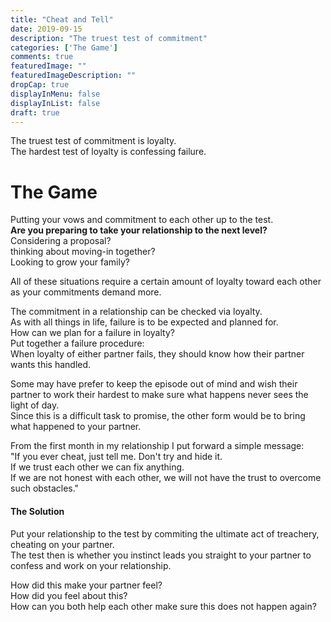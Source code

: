 ```yaml
---
title: "Cheat and Tell"
date: 2019-09-15
description: "The truest test of commitment"
categories: ['The Game']
comments: true
featuredImage: ""
featuredImageDescription: ""
dropCap: true
displayInMenu: false
displayInList: false
draft: true
---
```


The truest test of commitment is loyalty. <br>
The hardest test of loyalty is confessing failure. <br>

# The Game

Putting your vows and commitment to each other up to the test. <br>
**Are you preparing to take your relationship to the next level?** <br>
Considering a proposal? <br>
thinking about moving-in together? <br>
Looking to grow your family? <br>

All of these situations require a certain amount of loyalty toward each other as your commitments demand more. <br>

The commitment in a relationship can be checked via loyalty. <br>
As with all things in life, failure is to be expected and planned for. <br>
How can we plan for a failure in loyalty? <br>
Put together a failure procedure: <br>
When loyalty of either partner fails, they should know how their partner wants this handled. <br>

Some may have prefer to keep the episode out of mind and wish their partner to work their hardest to make sure what happens never sees the light of day. <br>
Since this is a difficult task to promise, the other form would be to bring what happened to your partner. <br>

From the first month in my relationship I put forward a simple message: <br>
"If you ever cheat, just tell me. Don't try and hide it. <br>
If we trust each other we can fix anything. <br>
If we are not honest with each other, we will not have the trust to overcome such obstacles." <br>


#### The Solution

Put your relationship to the test by commiting the ultimate act of treachery, cheating on your partner. <br>
The test then is whether you instinct leads you straight to your partner to confess and work on your relationship. <br>

How did this make your partner feel? <br>
How did you feel about this? <br>
How can you both help each other make sure this does not happen again? <br>
